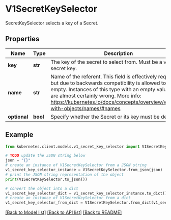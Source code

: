# V1SecretKeySelector

SecretKeySelector selects a key of a Secret.

## Properties

Name | Type | Description | Notes
------------ | ------------- | ------------- | -------------
**key** | **str** | The key of the secret to select from.  Must be a valid secret key. | 
**name** | **str** | Name of the referent. This field is effectively required, but due to backwards compatibility is allowed to be empty. Instances of this type with an empty value here are almost certainly wrong. More info: https://kubernetes.io/docs/concepts/overview/working-with-objects/names/#names | [optional] 
**optional** | **bool** | Specify whether the Secret or its key must be defined | [optional] 

## Example

```python
from kubernetes.client.models.v1_secret_key_selector import V1SecretKeySelector

# TODO update the JSON string below
json = "{}"
# create an instance of V1SecretKeySelector from a JSON string
v1_secret_key_selector_instance = V1SecretKeySelector.from_json(json)
# print the JSON string representation of the object
print(V1SecretKeySelector.to_json())

# convert the object into a dict
v1_secret_key_selector_dict = v1_secret_key_selector_instance.to_dict()
# create an instance of V1SecretKeySelector from a dict
v1_secret_key_selector_from_dict = V1SecretKeySelector.from_dict(v1_secret_key_selector_dict)
```
[[Back to Model list]](../README.md#documentation-for-models) [[Back to API list]](../README.md#documentation-for-api-endpoints) [[Back to README]](../README.md)



